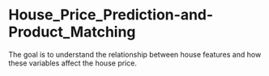 # House_Price_Prediction-and-Product_Matching
The goal is to understand the relationship between house features and how these variables affect the house price.
